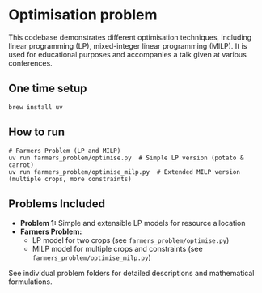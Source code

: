 # Optimisation problem

This codebase demonstrates different optimisation techniques, including linear programming (LP), mixed-integer linear programming (MILP). It is used for educational purposes and accompanies a talk given at various conferences.

## One time setup 

```shell
brew install uv
```

## How to run

```shell
# Farmers Problem (LP and MILP)
uv run farmers_problem/optimise.py  # Simple LP version (potato & carrot)
uv run farmers_problem/optimise_milp.py  # Extended MILP version (multiple crops, more constraints)

```

## Problems Included

- **Problem 1:** Simple and extensible LP models for resource allocation
- **Farmers Problem:**
    - LP model for two crops (see `farmers_problem/optimise.py`)
    - MILP model for multiple crops and constraints (see `farmers_problem/optimise_milp.py`)

See individual problem folders for detailed descriptions and mathematical formulations.

